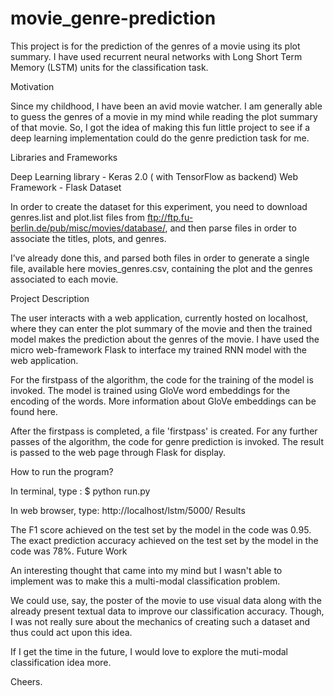 # movie_genre-prediction
This project is for the prediction of the genres of a movie using its plot summary. I have used recurrent neural networks with Long Short Term Memory (LSTM) units for the classification task.

Motivation

Since my childhood, I have been an avid movie watcher. I am generally able to guess the genres of a movie in my mind while reading the plot summary of that movie. So, I got the idea of making this fun little project to see if a deep learning implementation could do the genre prediction task for me.


Libraries and Frameworks

Deep Learning library - Keras 2.0 ( with TensorFlow as backend)
Web Framework - Flask
Dataset

In order to create the dataset for this experiment, you need to download genres.list and plot.list files from ftp://ftp.fu-berlin.de/pub/misc/movies/database/, and then parse files in order to associate the titles, plots, and genres.

I’ve already done this, and parsed both files in order to generate a single file, available here movies_genres.csv, containing the plot and the genres associated to each movie.

Project Description

The user interacts with a web application, currently hosted on localhost, where they can enter the plot summary of the movie and then the trained model makes the prediction about the genres of the movie. I have used the micro web-framework Flask to interface my trained RNN model with the web application.

For the firstpass of the algorithm, the code for the training of the model is invoked. The model is trained using GloVe word embeddings for the encoding of the words. More information about GloVe embeddings can be found here.

After the firstpass is completed, a file 'firstpass' is created. For any further passes of the algorithm, the code for genre prediction is invoked. The result is passed to the web page through Flask for display.

How to run the program?

In terminal, type : $ python run.py

In web browser, type: http://localhost/lstm/5000/
Results

The F1 score achieved on the test set by the model in the code was 0.95.
The exact prediction accuracy achieved on the test set by the model in the code was 78%.
Future Work

An interesting thought that came into my mind but I wasn't able to implement was to make this a multi-modal classification problem.

We could use, say, the poster of the movie to use visual data along with the already present textual data to improve our classification accuracy. Though, I was not really sure about the mechanics of creating such a dataset and thus could act upon this idea.

If I get the time in the future, I would love to explore the muti-modal classification idea more.

Cheers.
